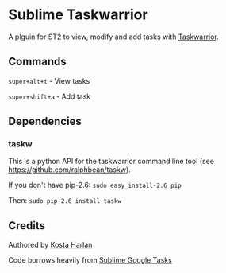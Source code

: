 # Sublime Taskwarrior

A plguin for ST2 to view, modify and add tasks with [Taskwarrior](http://www.taskwarrior.org).

## Commands

`super+alt+t` - View tasks

`super+shift+a` - Add task

## Dependencies

### taskw

This is a python API for the taskwarrior command line tool (see https://github.com/ralphbean/taskw).

If you don't have pip-2.6: `sudo easy_install-2.6 pip`

Then: `sudo pip-2.6 install taskw`

## Credits

Authored by [Kosta Harlan](http://kostaharlan.net)

Code borrows heavily from [Sublime Google Tasks](https://github.com/jpswelch/sublime-google-tasks)
